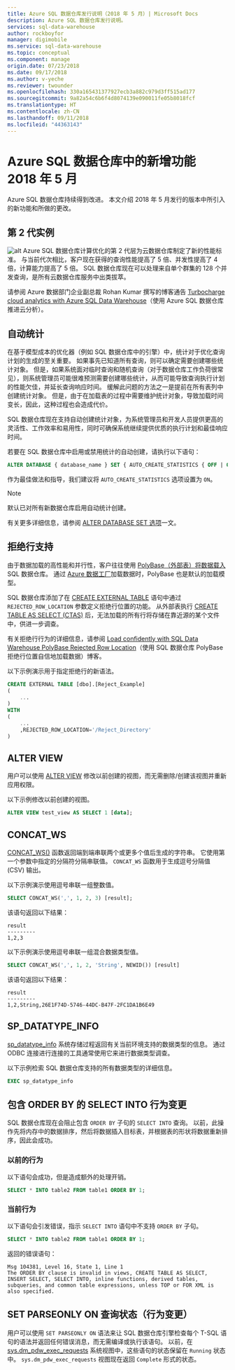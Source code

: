 ```yaml
---
title: Azure SQL 数据仓库发行说明（2018 年 5 月）| Microsoft Docs
description: Azure SQL 数据仓库发行说明。
services: sql-data-warehouse
author: rockboyfor
manager: digimobile
ms.service: sql-data-warehouse
ms.topic: conceptual
ms.component: manage
origin.date: 07/23/2018
ms.date: 09/17/2018
ms.author: v-yeche
ms.reviewer: twounder
ms.openlocfilehash: 330a165431377927ecb3a882c979d3ff515ad177
ms.sourcegitcommit: 9a82a54c6b6f4d8074139e090011fe05b8018fcf
ms.translationtype: HT
ms.contentlocale: zh-CN
ms.lasthandoff: 09/11/2018
ms.locfileid: "44363143"
---
```

# <a name="whats-new-in-azure-sql-data-warehouse-may-2018"></a>Azure SQL 数据仓库中的新增功能 2018 年 5 月 
Azure SQL 数据仓库持续得到改进。 本文介绍 2018 年 5 月发行的版本中所引入的新功能和所做的更改。 

## <a name="gen-2-instances"></a>第 2 代实例
![alt](https://azurecomcdn.azureedge.net/mediahandler/acomblog/media/Default/blog/2528b41b-f09f-45b1-aa65-fc60d562d3bd.png) Azure SQL 数据仓库计算优化的第 2 代层为云数据仓库制定了新的性能标准。 与当前代次相比，客户现在获得的查询性能提高了 5 倍、并发性提高了 4 倍，计算能力提高了 5 倍。 SQL 数据仓库现在可以处理来自单个群集的 128 个并发查询，是所有云数据仓库服务中出类拔萃。

请参阅 Azure 数据部门企业副总裁 Rohan Kumar 撰写的博客通告 [Turbocharge cloud analytics with Azure SQL Data Warehouse](https://azure.microsoft.com/blog/turbocharge-cloud-analytics-with-azure-sql-data-warehouse/)（使用 Azure SQL 数据仓库推进云分析）。

## <a name="auto-statistics"></a>自动统计
在基于模型成本的优化器（例如 SQL 数据仓库中的引擎）中，统计对于优化查询计划的生成的至关重要。 如果事先已知道所有查询，则可以确定需要创建哪些统计对象。 但是，如果系统面对临时查询和随机查询（对于数据仓库工作负荷很常见），则系统管理员可能很难预测需要创建哪些统计，从而可能导致查询执行计划的性能欠佳，并延长查询响应时间。 缓解此问题的方法之一是提前在所有表列中创建统计对象。 但是，由于在加载表的过程中需要维护统计对象，导致加载时间变长，因此，这种过程也会造成代价。

SQL 数据仓库现在支持自动创建统计对象，为系统管理员和开发人员提供更高的灵活性、工作效率和易用性，同时可确保系统继续提供优质的执行计划和最佳响应时间。

若要在 SQL 数据仓库中启用或禁用统计的自动创建，请执行以下语句：
```sql
ALTER DATABASE { database_name } SET { AUTO_CREATE_STATISTICS { OFF | ON } } [;]
```

作为最佳做法和指导，我们建议将 `AUTO_CREATE_STATISTICS` 选项设置为 `ON`。

> [!NOTE]
> 默认已对所有新数据仓库启用自动统计创建。
>  

有关更多详细信息，请参阅 [ALTER DATABASE SET 选项](https://docs.microsoft.com/sql/t-sql/statements/alter-database-transact-sql-set-options)一文。

## <a name="rejected-row-support"></a>拒绝行支持
由于数据加载的高性能和并行性，客户往往使用 [PolyBase（外部表）将数据载入](design-elt-data-loading.md) SQL 数据仓库。 通过 [Azure 数据工厂](http://azure.com/adf)加载数据时，PolyBase 也是默认的加载模型。 

SQL 数据仓库添加了在 [CREATE EXTERNAL TABLE](https://docs.microsoft.com/sql/t-sql/statements/create-external-table-transact-sql) 语句中通过 `REJECTED_ROW_LOCATION` 参数定义拒绝行位置的功能。 从外部表执行 [CREATE TABLE AS SELECT (CTAS)](https://docs.microsoft.com/sql/t-sql/statements/create-table-as-select-azure-sql-data-warehouse) 后，无法加载的所有行将存储在靠近源的某个文件中，供进一步调查。 

有关拒绝行行为的详细信息，请参阅 [Load confidently with SQL Data Warehouse PolyBase Rejected Row Location](https://azure.microsoft.com/blog/load-confidently-with-sql-data-warehouse-polybase-rejected-row-location/)（使用 SQL 数据仓库 PolyBase 拒绝行位置自信地加载数据）博客。

以下示例演示用于指定拒绝行的新语法。

```sql
CREATE EXTERNAL TABLE [dbo].[Reject_Example]
(
    ...
)
WITH
(
    ...
    ,REJECTED_ROW_LOCATION='/Reject_Directory'
)
```

## <a name="alter-view"></a>ALTER VIEW
用户可以使用 [ALTER VIEW](https://docs.microsoft.com/sql/t-sql/statements/alter-view-transact-sql) 修改以前创建的视图，而无需删除/创建该视图并重新应用权限。 

以下示例修改以前创建的视图。
```sql
ALTER VIEW test_view AS SELECT 1 [data];
```

## <a name="concatws"></a>CONCAT_WS
[CONCAT_WS()](https://docs.microsoft.com/sql/t-sql/functions/concat-ws-transact-sql) 函数返回端到端串联两个或更多个值后生成的字符串。 它使用第一个参数中指定的分隔符分隔串联值。 `CONCAT_WS` 函数用于生成逗号分隔值 (CSV) 输出。

以下示例演示使用逗号串联一组整数值。
```sql
SELECT CONCAT_WS(',', 1, 2, 3) [result];
```
该语句返回以下结果：
```
result
---------
1,2,3
```
以下示例演示使用逗号串联一组混合数据类型值。
```sql
SELECT CONCAT_WS(',', 1, 2, 'String', NEWID()) [result]
```
该语句返回以下结果：
```
result
---------
1,2,String,26E1F74D-5746-44DC-B47F-2FC1DA1B6E49
```

## <a name="spdatatypeinfo"></a>SP_DATATYPE_INFO
[sp_datatype_info](https://docs.microsoft.com/sql/relational-databases/system-stored-procedures/sp-datatype-info-transact-sql) 系统存储过程返回有关当前环境支持的数据类型的信息。 通过 ODBC 连接进行连接的工具通常使用它来进行数据类型调查。

以下示例检索 SQL 数据仓库支持的所有数据类型的详细信息。

```sql
EXEC sp_datatype_info
```

## <a name="select-into-with-order-by-behavior-change"></a>包含 ORDER BY 的 SELECT INTO 行为变更
SQL 数据仓库现在会阻止包含 `ORDER BY` 子句的 `SELECT INTO` 查询。 以前，此操作先将内存中的数据排序，然后将数据插入目标表，并根据表的形状将数据重新排序，因此会成功。

### <a name="previous-behavior"></a>以前的行为
以下语句会成功，但是造成额外的处理开销。
```sql
SELECT * INTO table2 FROM table1 ORDER BY 1;
```

### <a name="current-behavior"></a>当前行为
以下语句会引发错误，指示 `SELECT INTO` 语句中不支持 `ORDER BY` 子句。
```sql
SELECT * INTO table2 FROM table1 ORDER BY 1;
```
返回的错误语句：
```
Msg 104381, Level 16, State 1, Line 1
The ORDER BY clause is invalid in views, CREATE TABLE AS SELECT, INSERT SELECT, SELECT INTO, inline functions, derived tables, subqueries, and common table expressions, unless TOP or FOR XML is also specified.
```

## <a name="set-parseonly-on-query-status-behavior-change"></a>SET PARSEONLY ON 查询状态（行为变更）
用户可以使用 `SET PARSEONLY ON` 语法来让 SQL 数据仓库引擎检查每个 T-SQL 语句的语法并返回任何错误消息，而无需编译或执行该语句。 以前，在 [sys.dm_pdw_exec_requests](https://docs.microsoft.com/sql/relational-databases/system-dynamic-management-views/sys-dm-pdw-exec-requests-transact-sql) 系统视图中，这些语句的状态保留在 `Running` 状态中。 `sys.dm_pdw_exec_requests` 视图现在返回 `Complete` 形式的状态。

<!-- Update_Description: new articles SQL release notes may 2018 -->
<!--ms.date: 06/25/2018-->